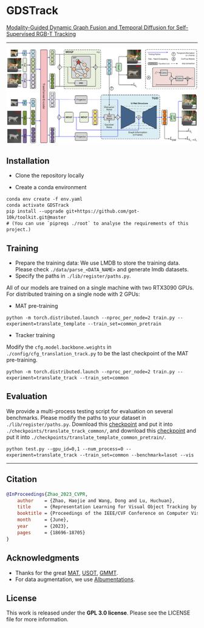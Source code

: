 # GDSTrack
[Modality-Guided Dynamic Graph Fusion and Temporal Diffusion for Self-Supervised RGB-T Tracking](./misc/CVPR_23_MAT_Final.pdf)


---

![GDSTrack](./misc/pipeline-png.png)

## **Installation**

- Clone the repository locally

- Create a conda environment

```shell
conda env create -f env.yaml
conda activate GDSTrack
pip install --upgrade git+https://github.com/got-10k/toolkit.git@master
# (You can use `pipreqs ./root` to analyse the requirements of this project.)
```



## **Training**

- Prepare the training data:
  We use LMDB to store the training data. Please check `./data/parse_<DATA_NAME>` and generate lmdb datasets.
- Specify the paths in `./lib/register/paths.py`.

All of our models are trained on a single machine with two RTX3090 GPUs. For distributed training on a single node with 2 GPUs:

- MAT pre-training
```shell
python -m torch.distributed.launch --nproc_per_node=2 train.py --experiment=translate_template --train_set=common_pretrain
```
- Tracker training

Modify the `cfg.model.backbone.weights` in `./config/cfg_translation_track.py` to be the last checkpoint of the MAT pre-training.
```shell
python -m torch.distributed.launch --nproc_per_node=2 train.py --experiment=translate_track --train_set=common
```

[//]: # (<details>)

[//]: # (<summary><i>Arguments:</i></summary>)

[//]: # ()
[//]: # (- `-e` or `--experiment`:         the name of experiment -- check `./lib/register/experiments.py` to get more)

[//]: # (  information about each experiment.)

[//]: # (- `-t` or `--train_set`:          the name of train set -- check `./lib/register/dataset.py` to get more information)

[//]: # (  about each train set.)

[//]: # (- `--resume_epoch`:       resume from which epoch -- for example, `100` indicates we load `checkpoint_100.pth` and)

[//]: # (  resume training.)

[//]: # (- `--pretrain_name`:      the full name of the pre-trained model file -- for example, `checkpoint_100.pth` indicates we)

[//]: # (  load `./pretrain/checkpoint_100.pth`.)

[//]: # (- `--pretrain_lr_mult`:   pretrain_lr = pretrain_lr_mult * base_lr -- load pre-trained weights and fine tune these)

[//]: # (  parameters with `pretrain_lr`.)

[//]: # (- `--pretrain_exclude`:   the keyword of the name of pre-trained parameters that we want to discard -- for)

[//]: # (  example, `head` indicates we do not load the pre-trained weights whose name contains `head`.)

[//]: # (- `--gpu_id`:             CUDA_VISIBLE_DEVICES)

[//]: # (- `--find_unused`:        used in DDP mode)

[//]: # ()
[//]: # (</details>)







## **Evaluation**

We provide a multi-process testing script for evaluation on several benchmarks.
Please modify the paths to your dataset in `./lib/register/paths.py`.
Download this [checkpoint](https://drive.google.com/file/d/1rQ_hWsd0ZlBax224V443M42aNGasfKdR/view?usp=share_link) and put it into `./checkpoints/translate_track_common/`, and download this [checkpoint](https://drive.google.com/file/d/1mWpQR_96GBcB4sAAcopkHJ9b8N9S1a3F/view?usp=sharing) and put it into `./checkpoints/translate_template_common_pretrain/`.
```shell
python test.py --gpu_id=0,1 --num_process=0 --experiment=translate_track --train_set=common --benchmark=lasot --vis
```

[//]: # (<details>)

[//]: # (<summary><i>Arguments:</i></summary>)

[//]: # ()
[//]: # (- `-e` or `--experiment`:         the name of experiment -- check `./lib/register/experiments.py` to get more)

[//]: # (  information about each experiment.)

[//]: # (- `-t` or `--train_set`:          the name of train set -- check `./lib/register/dataset.py` to get more information)

[//]: # (  about each train set.)

[//]: # (- `-b` or `--benchmark`:          the name of benchmark -- check `./lib/register/benchmarks.py` to get more information)

[//]: # (  about each benchmark.)

[//]: # (- `--test_epoch`:         ckp of which epoch -- the default value is `300` indicates we load weights from the last epoch.)

[//]: # (- `--num_process`:        max processes each time, set 0 for single-process test.)

[//]: # (- `--gpu_id`:             CUDA_VISIBLE_DEVICES)

[//]: # (- `--vis`:                show tracking result.)

[//]: # ()
[//]: # (</details>)





---

## Citation

```bibtex
@InProceedings{Zhao_2023_CVPR,
    author    = {Zhao, Haojie and Wang, Dong and Lu, Huchuan},
    title     = {Representation Learning for Visual Object Tracking by Masked Appearance Transfer},
    booktitle = {Proceedings of the IEEE/CVF Conference on Computer Vision and Pattern Recognition (CVPR)},
    month     = {June},
    year      = {2023},
    pages     = {18696-18705}
}
```

## **Acknowledgments**

- Thanks for the great [MAT](https://github.com/difhnp/MAT),
[USOT](https://github.com/VISION-SJTU/USOT),
[GMMT](https://github.com/Zhangyong-Tang/GMMT).
- For data augmentation, we use [Albumentations](https://github.com/albumentations-team/albumentations).


## **License**

This work is released under the **GPL 3.0 license**. Please see the
LICENSE file for more information.



